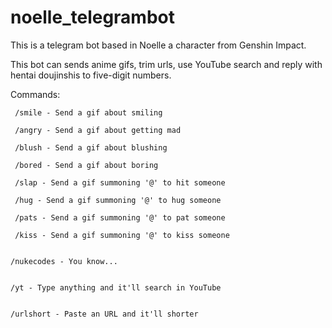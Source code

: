 # noelle_telegrambot

This is a telegram bot based in Noelle a character from Genshin Impact.

This bot can sends anime gifs, trim urls, use YouTube search and reply with hentai doujinshis to five-digit numbers.


Commands: 

  
     /smile - Send a gif about smiling

     /angry - Send a gif about getting mad

     /blush - Send a gif about blushing

     /bored - Send a gif about boring

     /slap - Send a gif summoning '@' to hit someone

     /hug - Send a gif summoning '@' to hug someone

     /pats - Send a gif summoning '@' to pat someone

     /kiss - Send a gif summoning '@' to kiss someone


    /nukecodes - You know...
   
    
    /yt - Type anything and it'll search in YouTube
    

    /urlshort - Paste an URL and it'll shorter
